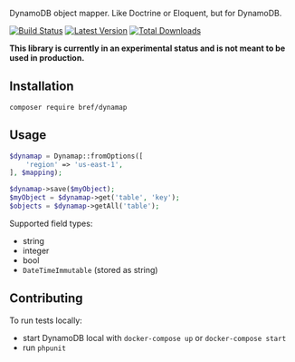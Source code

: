 DynamoDB object mapper. Like Doctrine or Eloquent, but for DynamoDB.

[![Build Status](https://img.shields.io/travis/com/brefphp/dynamap/master.svg?style=flat-square)](https://travis-ci.com/brefphp/dynamap)
[![Latest Version](https://img.shields.io/github/release/brefphp/dynamap.svg?style=flat-square)](https://packagist.org/packages/bref/dynamap)
[![Total Downloads](https://img.shields.io/packagist/dt/bref/dynamap.svg?style=flat-square)](https://packagist.org/packages/bref/dynamap)

**This library is currently in an experimental status and is not meant to be used in production.**

## Installation

```
composer require bref/dynamap
```

## Usage

```php
$dynamap = Dynamap::fromOptions([
    'region' => 'us-east-1',
], $mapping);

$dynamap->save($myObject);
$myObject = $dynamap->get('table', 'key');
$objects = $dynamap->getAll('table');
```

Supported field types:

- string
- integer
- bool
- `DateTimeImmutable` (stored as string)

## Contributing

To run tests locally:

- start DynamoDB local with `docker-compose up` or `docker-compose start`
- run `phpunit`
